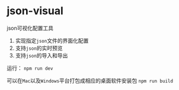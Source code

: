 # json-visual
json可视化配置工具
1. 实现指定`json`文件的界面化配置
2. 支持`json`的实时预览
3. 支持`json`的导入和导出  

运行：
`npm run dev`

可以在`Mac`以及`Windows`平台打包成相应的桌面软件安装包
`npm run build`

